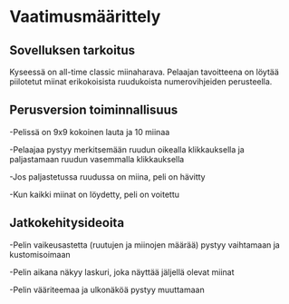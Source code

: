 # Vaatimusmäärittely
## Sovelluksen tarkoitus
Kyseessä on all-time classic miinaharava. Pelaajan tavoitteena on löytää piilotetut miinat erikokoisista ruudukoista numerovihjeiden perusteella.
## Perusversion toiminnallisuus
-Pelissä on 9x9 kokoinen lauta ja 10 miinaa

-Pelaajaa pystyy merkitsemään ruudun oikealla klikkauksella ja paljastamaan ruudun vasemmalla klikkauksella

-Jos paljastetussa ruudussa on miina, peli on hävitty

-Kun kaikki miinat on löydetty, peli on voitettu
## Jatkokehitysideoita
-Pelin vaikeusastetta (ruutujen ja miinojen määrää) pystyy vaihtamaan ja kustomisoimaan

-Pelin aikana näkyy laskuri, joka näyttää jäljellä olevat miinat

-Pelin vääriteemaa ja ulkonäköä pystyy muuttamaan
